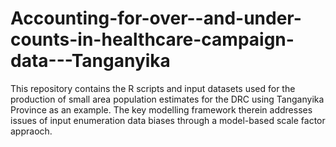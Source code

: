 # Accounting-for-over--and-under-counts-in-healthcare-campaign-data---Tanganyika
This repository contains the R scripts and input datasets used for the production of small area population estimates for the DRC using Tanganyika Province as  an example. The key modelling framework therein addresses issues of input enumeration data biases through a model-based scale factor appraoch.
